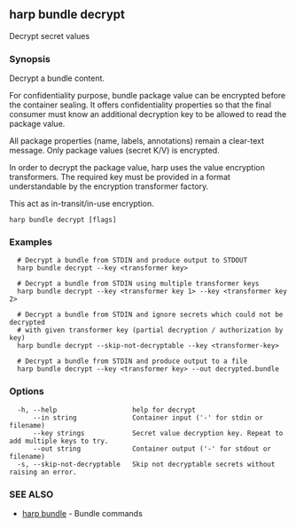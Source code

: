 ## harp bundle decrypt

Decrypt secret values

### Synopsis

Decrypt a bundle content.

For confidentiality purpose, bundle package value can be encrypted before
the container sealing. It offers confidentiality properties so that the
final consumer must know an additional decryption key to be allowed to
read the package value.

All package properties (name, labels, annotations) remain a clear-text
message. Only package values (secret K/V) is encrypted.

In order to decrypt the package value, harp uses the value encryption
transformers. The required key must be provided in a format understandable
by the encryption transformer factory.

This act as in-transit/in-use encryption.

```
harp bundle decrypt [flags]
```

### Examples

```
  # Decrypt a bundle from STDIN and produce output to STDOUT
  harp bundle decrypt --key <transformer key>
  
  # Decrypt a bundle from STDIN using multiple transformer keys
  harp bundle decrypt --key <transformer key 1> --key <transformer key 2>
  
  # Decrypt a bundle from STDIN and ignore secrets which could not be decrypted
  # with given transformer key (partial decryption / authorization by key)
  harp bundle decrypt --skip-not-decryptable --key <transformer-key>
  
  # Decrypt a bundle from STDIN and produce output to a file
  harp bundle decrypt --key <transformer key> --out decrypted.bundle
```

### Options

```
  -h, --help                   help for decrypt
      --in string              Container input ('-' for stdin or filename)
      --key strings            Secret value decryption key. Repeat to add multiple keys to try.
      --out string             Container output ('-' for stdout or filename)
  -s, --skip-not-decryptable   Skip not decryptable secrets without raising an error.
```

### SEE ALSO

* [harp bundle](harp_bundle.md)	 - Bundle commands


